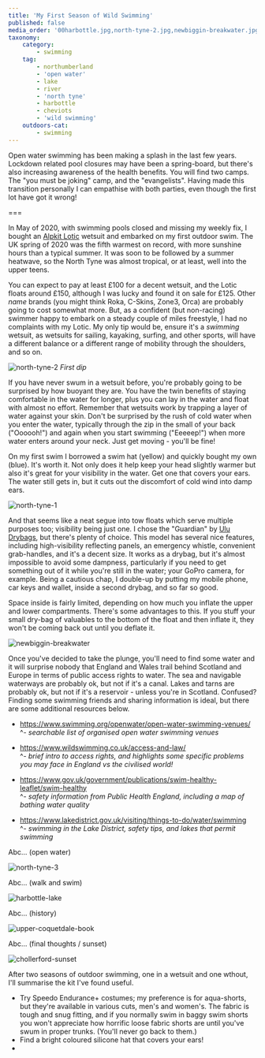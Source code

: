 ```yaml
---
title: 'My First Season of Wild Swimming'
published: false
media_order: '00harbottle.jpg,north-tyne-2.jpg,newbiggin-breakwater.jpg,north-tyne-1.jpg,north-tyne-3.jpg,harbottle-lake.jpg,upper-coquetdale-book.jpg,chollerford-sunset.jpg'
taxonomy:
    category:
        - swimming
    tag:
        - northumberland
        - 'open water'
        - lake
        - river
        - 'north tyne'
        - harbottle
        - cheviots
        - 'wild swimming'
    outdoors-cat:
        - swimming
---
```


Open water swimming has been making a splash in the last few years. Lockdown related pool closures may have been a spring-board, but there's also increasing awareness of the health benefits. You will find two camps. The "you must be joking" camp, and the "evangelists". Having made this transition personally I can empathise with both parties, even though the first lot have got it wrong!

===

In May of 2020, with swimming pools closed and missing my weekly fix, I bought an [Alpkit Lotic](https://alpkit.com/products/lotic-mens) wetsuit and embarked on my first outdoor swim. The UK spring of 2020 was the fifth warmest on record, with more sunshine hours than a typical summer. It was soon to be followed by a summer heatwave, so the North Tyne was almost tropical, or at least, well into the upper teens.

You can expect to pay at least £100 for a decent wetsuit, and the Lotic floats around £150, although I was lucky and found it on sale for £125. Other *name* brands (you might think Roka, C-Skins, Zone3, Orca) are probably going to cost somewhat more. But, as a confident (but non-racing) swimmer happy to embark on a steady couple of miles freestyle, I had no complaints with my Lotic. My only tip would be, ensure it's a *swimming* wetsuit, as wetsuits for sailing, kayaking, surfing, and other sports, will have a different balance or a different range of mobility through the shoulders, and so on.

![north-tyne-2](north-tyne-2.jpg "north-tyne-2")
*First dip*

If you have never swum in a wetsuit before, you're probably going to be surprised by how buoyant they are. You have the twin benefits of staying comfortable in the water for longer, plus you can lay in the water and float with almost no effort. Remember that wetsuits work by trapping a layer of water against your skin. Don't be surprised by the rush of cold water when you enter the water, typically through the zip in the small of your back ("Oooooh!") and again when you start swimming ("Eeeeep!") when more water enters around your neck. Just get moving - you'll be fine!

On my first swim I borrowed a swim hat (yellow) and quickly bought my own (blue). It's worth it. Not only does it help keep your head slightly warmer but also it's great for your visibility in the water. Get one that covers your ears. The water still gets in, but it cuts out the discomfort of cold wind into damp ears.

![north-tyne-1](north-tyne-1.jpg "north-tyne-1")

And that seems like a neat segue into tow floats which serve multiple purposes too; visibility being just one. I chose the "Guardian" by [Ulu Drybags](https://uludrybags.com/), but there's plenty of choice. This model has several nice features, including high-visibility reflecting panels, an emergency whistle, convenient grab-handles, and it's a decent size. It works as a drybag, but it's almost impossible to avoid some dampness, particularly if you need to get something out of it while you're still in the water; your GoPro camera, for example. Being a cautious chap, I double-up by putting my mobile phone, car keys and wallet, inside a second drybag, and so far so good.

Space inside is fairly limited, depending on how much you inflate the upper and lower compartments. There's some advantages to this. If you stuff your small dry-bag of valuables to the bottom of the float and then inflate it, they won't be coming back out until you deflate it.

![newbiggin-breakwater](newbiggin-breakwater.jpg "newbiggin-breakwater")

Once you've decided to take the plunge, you'll need to find some water and it will surprise nobody that England and Wales trail behind Scotland and Europe in terms of public access rights to water. The sea and navigable waterways are probably ok, but not if it's a canal. Lakes and tarns are probably ok, but not if it's a reservoir - unless you're in Scotland. Confused? Finding some swimming friends and sharing information is ideal, but there are some additional resources below. 

* https://www.swimming.org/openwater/open-water-swimming-venues/  
^- *searchable list of organised open water swimming venues*

* https://www.wildswimming.co.uk/access-and-law/  
^- *brief intro to access rights, and highlights some specific problems you may face in England vs the civilised world!*

* https://www.gov.uk/government/publications/swim-healthy-leaflet/swim-healthy  
^- *safety information from Public Health England, including a map of bathing water quality*

* https://www.lakedistrict.gov.uk/visiting/things-to-do/water/swimming  
^- *swimming in the Lake District, safety tips, and lakes that permit swimming*

Abc... (open water)

![north-tyne-3](north-tyne-3.jpg "north-tyne-3")

Abc... (walk and swim)

![harbottle-lake](harbottle-lake.jpg "harbottle-lake")

Abc... (history)

![upper-coquetdale-book](upper-coquetdale-book.jpg "upper-coquetdale-book")

Abc... (final thoughts / sunset)

![chollerford-sunset](chollerford-sunset.jpg "chollerford-sunset")

After two seasons of outdoor swimming, one in a wetsuit and one wthout, I'll summarise the kit I've found useful.

* Try Speedo Endurance+ costumes; my preference is for aqua-shorts, but they're available in various cuts, men's and women's. The fabric is tough and snug fitting, and if you normally swim in baggy swim shorts you won't appreciate how horrific loose fabric shorts are until you've swum in proper trunks. (You'll never go back to them.)
* Find a bright coloured silicone hat that covers your ears!
* 